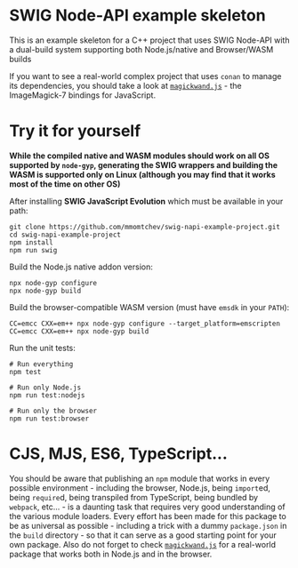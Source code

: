 # SWIG Node-API example skeleton

This is an example skeleton for a C++ project that uses SWIG Node-API with a dual-build system supporting both Node.js/native and Browser/WASM builds

If you want to see a real-world complex project that uses `conan` to manage its dependencies, you should take a look at [`magickwand.js`](https://github.com/mmomtchev/magickwand.js) - the ImageMagick-7 bindings for JavaScript.

# Try it for yourself

**While the compiled native and WASM modules should work on all OS supported by `node-gyp`, generating the SWIG wrappers and building the WASM is supported only on Linux (although you may find that it works most of the time on other OS)**

After installing **SWIG JavaScript Evolution** which must be available in your path:

```shell
git clone https://github.com/mmomtchev/swig-napi-example-project.git
cd swig-napi-example-project
npm install
npm run swig
```

Build the Node.js native addon version:
```
npx node-gyp configure
npx node-gyp build
```

Build the browser-compatible WASM version (must have `emsdk` in your `PATH`):
```
CC=emcc CXX=em++ npx node-gyp configure --target_platform=emscripten 
CC=emcc CXX=em++ npx node-gyp build
```

Run the unit tests:
```
# Run everything
npm test

# Run only Node.js
npm run test:nodejs

# Run only the browser
npm run test:browser
```

# CJS, MJS, ES6, TypeScript...

You should be aware that publishing an `npm` module that works in every possible environment - including the browser, Node.js, being `import`ed, being `require`d, being transpiled from TypeScript, being bundled by `webpack`, etc... - is a daunting task that requires very good understanding of the various module loaders. Every effort has been made for this package to be as universal as possible - including a trick with a dummy `package.json` in the `build` directory - so that it can serve as a good starting point for your own package. Also do not forget to check [`magickwand.js`](https://github.com/mmomtchev/magickwand.js) for a real-world package that works both in Node.js and in the browser.

